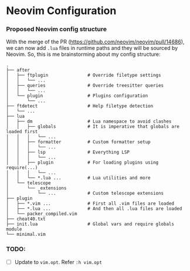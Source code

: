 # Neovim Configuration

### Proposed Neovim config structure

With the merge of the PR (https://github.com/neovim/neovim/pull/14686), we can
now add `.lua` files in runtime paths and they will be sourced by Neovim. So,
this is me brainstorming about my config structure:

```
.
├── after
│   ├── ftplugin               # Override filetype settings
│   │   └── ...
│   ├── queries                # Override treesitter queries
│   │   └── ...
│   └── plugin                 # Plugins configuration
│       └── ...
├── ftdetect                   # Help filetype detection
│   └── ...
├── lua
│   ├── dm                     # Lua namespace to avoid clashes
│   │   ├── globals            # It is imperative that globals are loaded first
│   │   │   └── ...
│   │   ├── formatter          # Custom formatter setup
│   │   │   └── ...
│   │   ├── lsp                # Everything LSP
│   │   │   └── ...
│   │   ├── plugin             # For loading plugins using require(...)
│   │   │   └── ...
│   │   └── *.lua ...          # Lua utilities and more
│   └── telescope
│       └── _extensions
│           └── ...            # Custom telescope extensions
├── plugin
│   ├── *.vim ...              # First all .vim files are loaded
│   ├── *.lua ...              # And then all .lua files are loaded
│   └── packer_compiled.vim
├── cheat40.txt
├── init.lua                   # Global vars and require globals module
└── minimal.vim
```

### TODO:

- [ ] Update to `vim.opt`. Refer `:h vim.opt`
